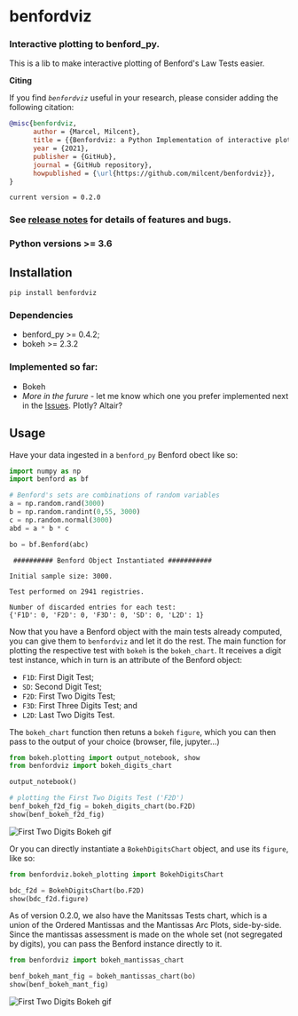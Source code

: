 # benfordviz

### Interactive plotting to benford_py.

This is a lib to make interactive plotting of Benford's Law Tests easier.


**Citing**


If you find *`benfordviz`* useful in your research, please consider adding the following citation:

```bibtex
@misc{benfordviz,
      author = {Marcel, Milcent},
      title = {{Benfordviz: a Python Implementation of interactive plotting for Benford's Law Tests}},
      year = {2021},
      publisher = {GitHub},
      journal = {GitHub repository},
      howpublished = {\url{https://github.com/milcent/benfordviz}},
}
```

`current version = 0.2.0`

### See [release notes](https://github.com/milcent/benfordviz/releases/) for details of features and bugs.

### Python versions >= 3.6

## Installation

`pip install benfordviz`

### Dependencies

- benford_py >= 0.4.2;
- bokeh >= 2.3.2

### Implemented so far:

- Bokeh
- *More in the furure* - let me know which one you prefer implemented next in the [Issues](https://github.com/milcent/benfordviz/issues). Plotly? Altair?

## Usage

Have your data ingested in a `benford_py` Benford obect like so:

```python
import numpy as np
import benford as bf

# Benford's sets are combinations of random variables
a = np.random.rand(3000)
b = np.random.randint(0,55, 3000)
c = np.random.normal(3000)
abd = a * b * c

bo = bf.Benford(abc)
```

```
 ########## Benford Object Instantiated ########### 

Initial sample size: 3000.

Test performed on 2941 registries.

Number of discarded entries for each test:
{'F1D': 0, 'F2D': 0, 'F3D': 0, 'SD': 0, 'L2D': 1}
```

Now that you have a Benford object with the main tests already computed, you can give them to `benfordviz` and let it do the rest. The main function for plotting the respective test with `bokeh` is the `bokeh_chart`. It receives a digit test instance, which in turn is an attribute of the Benford object:

- `F1D`: First Digit Test;
- `SD`: Second Digit Test;
- `F2D`: First Two Digits Test;
- `F3D`: First Three Digits Test; and
- `L2D`: Last Two Digits Test.

The `bokeh_chart` function then retuns a `bokeh` `figure`, which you can then pass to the output of your choice (browser, file, jupyter...)

```python
from bokeh.plotting import output_notebook, show
from benfordviz import bokeh_digits_chart

output_notebook()

# plotting the First Two Digits Test ('F2D')
benf_bokeh_f2d_fig = bokeh_digits_chart(bo.F2D)
show(benf_bokeh_f2d_fig)
```

![First Two Digits Bokeh gif](https://github.com/milcent/benfordviz/blob/main/figures/f2d_bokeh_gif.gif)

Or you can directly instantiate a `BokehDigitsChart` object, and use its `figure`, like so:

```python
from benfordviz.bokeh_plotting import BokehDigitsChart

bdc_f2d = BokehDigitsChart(bo.F2D)
show(bdc_f2d.figure)
```

As of version 0.2.0, we also have the Manitssas Tests chart, which is a union of the Ordered Mantissas and the Mantissas Arc Plots, side-by-side. Since the mantissas assessment is made on the whole set (not segregated by digits), you can pass the Benford instance directly to it.

```python
from benfordviz import bokeh_mantissas_chart

benf_bokeh_mant_fig = bokeh_mantissas_chart(bo) 
show(benf_bokeh_mant_fig)
```

![First Two Digits Bokeh gif](https://github.com/milcent/benfordviz/blob/main/figures/mantissas_plots.png)
